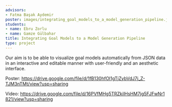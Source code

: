 ```yaml
---
advisors:
- Fatma Başak Aydemir
poster: images/integrating_goal_models_to_a_model_generation_pipeline.jpg
students:
- name: Ebru Zorlu
- name: Gamze Gülbahar
title: Integrating Goal Models to a Model Generation Pipeline
type: project
---
```


Our aim is to be able to visualize goal models automatically from JSON data in an interactive and editable manner with user-friendly and an aesthetic interface.


Poster: <https://drive.google.com/file/d/1fB130hfOl1gTjZybVdJ7j_Z-TJM3nTMt/view?usp=sharing>


Video: <https://drive.google.com/file/d/16PVfMHg5TRZkilHsHM7jg5FJFwNr1821/view?usp=sharing>